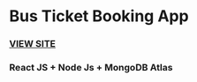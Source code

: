 # Bus Ticket Booking App

<h3> <a href="https://djangoblogvicky.herokuapp.com" target="_blank">VIEW SITE</a> </h3>

### React JS + Node Js + MongoDB Atlas


